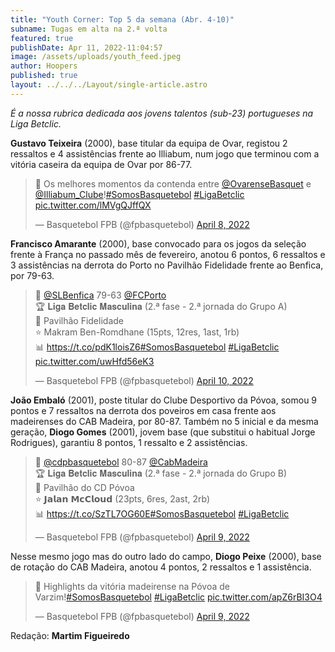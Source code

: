 ```yaml
---
title: "Youth Corner: Top 5 da semana (Abr. 4-10)"
subname: Tugas em alta na 2.ª volta
featured: true
publishDate: Apr 11, 2022-11:04:57
image: /assets/uploads/youth_feed.jpeg
author: Hoopers
published: true
layout: ../../../Layout/single-article.astro
---
```


_É a nossa rubrica dedicada aos jovens talentos (sub-23) portugueses na Liga Betclic._

**Gustavo Teixeira** (2000), base titular da equipa de Ovar, registou 2 ressaltos e 4 assistências frente ao Illiabum, num jogo que terminou com a vitória caseira da equipa de Ovar por 86-77.

<blockquote class="twitter-tweet"><p lang="pt" dir="ltr">🎥 Os melhores momentos da contenda entre <a href="https://twitter.com/OvarenseBasquet?ref_src=twsrc%5Etfw">@OvarenseBasquet</a> e <a href="https://twitter.com/Illiabum_Clube?ref_src=twsrc%5Etfw">@Illiabum_Clube</a>!<a href="https://twitter.com/hashtag/SomosBasquetebol?src=hash&amp;ref_src=twsrc%5Etfw">#SomosBasquetebol</a> <a href="https://twitter.com/hashtag/LigaBetclic?src=hash&amp;ref_src=twsrc%5Etfw">#LigaBetclic</a> <a href="https://t.co/lMVgQJffQX">pic.twitter.com/lMVgQJffQX</a></p>&mdash; Basquetebol FPB (@fpbasquetebol) <a href="https://twitter.com/fpbasquetebol/status/1512567718217666563?ref_src=twsrc%5Etfw">April 8, 2022</a></blockquote>

<script async src="https://platform.twitter.com/widgets.js" charset="utf-8"></script>

**Francisco Amarante** (2000), base convocado para os jogos da seleção frente à França no passado mês de fevereiro, anotou 6 pontos, 6 ressaltos e 3 assistências na derrota do Porto no Pavilhão Fidelidade frente ao Benfica, por 79-63.

<blockquote class="twitter-tweet"><p lang="ca" dir="ltr">🏀 <a href="https://twitter.com/SLBenfica?ref_src=twsrc%5Etfw">@SLBenfica</a> 79-63 <a href="https://twitter.com/FCPorto?ref_src=twsrc%5Etfw">@FCPorto</a> <br>🏆 𝐋𝐢𝐠𝐚 𝐁𝐞𝐭𝐜𝐥𝐢𝐜 𝐌𝐚𝐬𝐜𝐮𝐥𝐢𝐧𝐚 (2.ª fase - 2.ª jornada do Grupo A)<br>📍 Pavilhão Fidelidade <br>⭐ Makram Ben-Romdhane (15pts, 12res, 1ast, 1rb)<br>📊 <a href="https://t.co/pdK1loisZ6">https://t.co/pdK1loisZ6</a><a href="https://twitter.com/hashtag/SomosBasquetebol?src=hash&amp;ref_src=twsrc%5Etfw">#SomosBasquetebol</a> <a href="https://twitter.com/hashtag/LigaBetclic?src=hash&amp;ref_src=twsrc%5Etfw">#LigaBetclic</a> <a href="https://t.co/uwHfd56eK3">pic.twitter.com/uwHfd56eK3</a></p>&mdash; Basquetebol FPB (@fpbasquetebol) <a href="https://twitter.com/fpbasquetebol/status/1513221701361881094?ref_src=twsrc%5Etfw">April 10, 2022</a></blockquote>

**João Embaló** (2001), poste titular do Clube Desportivo da Póvoa, somou 9 pontos e 7 ressaltos na derrota dos poveiros em casa frente aos madeirenses do CAB Madeira, por 80-87. Também no 5 inicial e da mesma geração, **Diogo Gomes** (2001), jovem base (que substitui o habitual Jorge Rodrigues), garantiu 8 pontos, 1 ressalto e 2 assistências.

<blockquote class="twitter-tweet"><p lang="pt" dir="ltr">🏀 <a href="https://twitter.com/cdpbasquetebol?ref_src=twsrc%5Etfw">@cdpbasquetebol</a> 80-87 <a href="https://twitter.com/CabMadeira?ref_src=twsrc%5Etfw">@CabMadeira</a> <br>🏆 𝐋𝐢𝐠𝐚 𝐁𝐞𝐭𝐜𝐥𝐢𝐜 𝐌𝐚𝐬𝐜𝐮𝐥𝐢𝐧𝐚 (2.ª fase - 2.ª jornada do Grupo B)<br>📍 Pavilhão do CD Póvoa<br>⭐ 𝗝𝗮𝗹𝗮𝗻 𝗠𝗰𝗖𝗹𝗼𝘂𝗱 (23pts, 6res, 2ast, 2rb)<br>📊 <a href="https://t.co/SzTL7OG60E">https://t.co/SzTL7OG60E</a><a href="https://twitter.com/hashtag/SomosBasquetebol?src=hash&amp;ref_src=twsrc%5Etfw">#SomosBasquetebol</a> <a href="https://twitter.com/hashtag/LigaBetclic?src=hash&amp;ref_src=twsrc%5Etfw">#LigaBetclic</a></p>&mdash; Basquetebol FPB (@fpbasquetebol) <a href="https://twitter.com/fpbasquetebol/status/1512829406074609666?ref_src=twsrc%5Etfw">April 9, 2022</a></blockquote>

Nesse mesmo jogo mas do outro lado do campo, **Diogo Peixe** (2000), base de rotação do CAB Madeira, anotou 4 pontos, 2 ressaltos e 1 assistência.

<blockquote class="twitter-tweet"><p lang="pt" dir="ltr">🎥 Highlights da vitória madeirense na Póvoa de Varzim!<a href="https://twitter.com/hashtag/SomosBasquetebol?src=hash&amp;ref_src=twsrc%5Etfw">#SomosBasquetebol</a> <a href="https://twitter.com/hashtag/LigaBetclic?src=hash&amp;ref_src=twsrc%5Etfw">#LigaBetclic</a> <a href="https://t.co/apZ6rBI3O4">pic.twitter.com/apZ6rBI3O4</a></p>&mdash; Basquetebol FPB (@fpbasquetebol) <a href="https://twitter.com/fpbasquetebol/status/1512898239116333060?ref_src=twsrc%5Etfw">April 9, 2022</a></blockquote>

Redação: **Martim Figueiredo**

<script async src="https://platform.twitter.com/widgets.js" charset="utf-8"></script>
